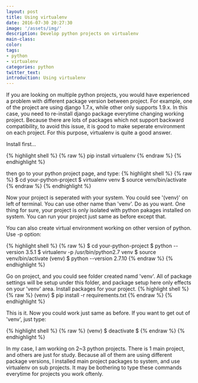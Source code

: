```yaml
---
layout: post
title: Using virtualenv
date: 2016-07-30 20:27:30
image: '/assets/img/'
description: Develop python projects on virtualenv
main-class:
color:
tags:
- python
- virtualenv
categories: python
twitter_text:
introduction: Using virtualenv
---
```


If you are looking on multiple python projects, you would have experienced a problem with different package version between project. For example, one of the project are using django 1.7.x, while other only supports 1.9.x. In this case, you need to re-install django package everytime changing working project.
Because there are lots of packages which not support backward compatibility, to avoid this issue, it is good to make seperate environment on each project. For this purpose, virtualenv is quite a good answer.

Install first...

{% highlight shell %}
{% raw %}
pip install virtualenv
{% endraw %}
{% endhighlight %}

then go to your python project page, and type:
{% highlight shell %}
{% raw %}
$ cd your-python-project
$ virtualenv venv
$ source venv/bin/activate
{% endraw %}
{% endhighlight %}

Now your project is seperated with your system. You could see '(venv)' on left of terminal. You can use other name than 'venv'. Do as you want.
One thing for sure, your project is only isolated with python pakages installed on system. You can run your project just same as before except that.

You can also create virtual environment working on other version of python. Use -p option:

{% highlight shell %}
{% raw %}
$ cd your-python-project
$ python --version
3.5.1
$ virtualenv -p /usr/bin/python2.7 venv
$ source venv/bin/activate
(venv) $ python --version
2.7.10
{% endraw %}
{% endhighlight %}

Go on project, and you could see folder created namd 'venv'. All of package settings will be setup under this folder, and package setup here only effects on your 'venv' area. Install packages for your project.
{% highlight shell %}
{% raw %}
(venv) $ pip install -r requirements.txt
{% endraw %}
{% endhighlight %}

This is it. Now you could work just same as before.
If you want to get out of 'venv', just type:

{% highlight shell %}
{% raw %}
(venv) $ deactivate
$
{% endraw %}
{% endhighlight %}

In my case, I am working on 2~3 python projects. There is 1 main project, and others are just for study. Because all of them are using different package versions, I installed main project packages to system, and use virtualenv on sub projects. It may be bothering to type these commands everytime for projects you work oftenly.
